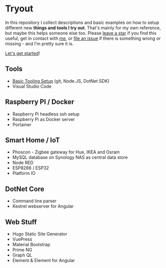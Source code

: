 # Tryout

In this repository I collect descriptions and basic examples on how to setup different new **things and tools I try out**.
That's mainly for my own reference, but maybe this helps someone else too.
Please [leave a star](https://github.com/ramdacxp/Tryout/stargazers) if you find this useful, get in contact with [me](https://github.com/ramdacxp), or [file an issue](https://github.com/ramdacxp/Tryout/issues/new) if there is something wrong or missing - and I'm pretty sure it is.

[Let's get started](GettingStarted.md)!

## Tools

* [Basic Tooling Setup](tools\BasicToolingSetup.md) (git, Node.JS, DotNet SDK)
* Visual Studio Code

## Raspberry PI / Docker

* Raspberry Pi headless ssh setup
* Raspberry Pi as Docker server
* Portainer

## Smart Home / IoT

* Phoscon - Zigbee gateway for Hue, IKEA and Osram
* MySQL database on Synology NAS as central data store
* Node RED
* ESP8266 / ESP32
* Platform IO

## DotNet Core

* Command line parser
* Kestrel webserver for Angular

## Web Stuff

* Hugo Static Site Generator
* VuePress
* Material Bootstrap
* Prime NG
* Graph QL
* Element & Element for Angular
